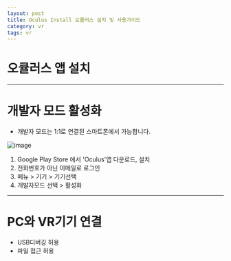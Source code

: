 ```yaml
---
layout: post
title: Oculus Install 오큘러스 설치 및 사용가이드
category: vr
tags: vr
---
```


# 오큘러스 앱 설치

---

# 개발자 모드 활성화
* 개발자 모드는 1:1로 연결된 스마트폰에서 가능합니다.

![image](https://github.com/gunug/gunug.github.io/assets/52345276/5d81a317-27d1-4e25-9fce-9c900af4a052)

1. Google Play Store 에서 'Oculus'앱 다운로드, 설치
1. 전화번호가 아닌 이메일로 로그인
1. 메뉴 > 기기 > 기기선택
1. 개발자모드 선택 > 활성화

---

# PC와 VR기기 연결
* USB디버깅 허용
* 파일 접근 허용